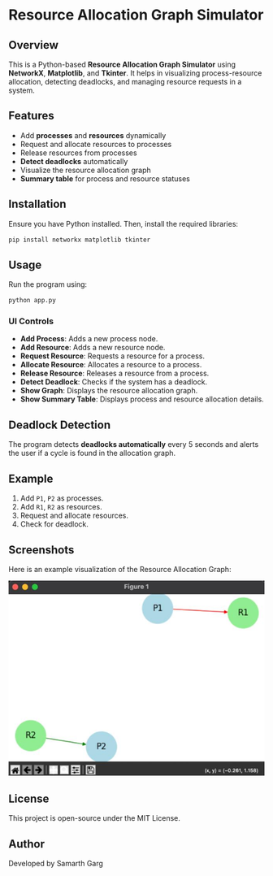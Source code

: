 # Resource Allocation Graph Simulator

## Overview
This is a Python-based **Resource Allocation Graph Simulator** using **NetworkX**, **Matplotlib**, and **Tkinter**. It helps in visualizing process-resource allocation, detecting deadlocks, and managing resource requests in a system.

## Features
- Add **processes** and **resources** dynamically
- Request and allocate resources to processes
- Release resources from processes
- **Detect deadlocks** automatically
- Visualize the resource allocation graph
- **Summary table** for process and resource statuses

## Installation
Ensure you have Python installed. Then, install the required libraries:

```sh
pip install networkx matplotlib tkinter
```

## Usage
Run the program using:

```sh
python app.py
```

### UI Controls
- **Add Process**: Adds a new process node.
- **Add Resource**: Adds a new resource node.
- **Request Resource**: Requests a resource for a process.
- **Allocate Resource**: Allocates a resource to a process.
- **Release Resource**: Releases a resource from a process.
- **Detect Deadlock**: Checks if the system has a deadlock.
- **Show Graph**: Displays the resource allocation graph.
- **Show Summary Table**: Displays process and resource allocation details.

## Deadlock Detection
The program detects **deadlocks automatically** every 5 seconds and alerts the user if a cycle is found in the allocation graph.

## Example
1. Add `P1`, `P2` as processes.
2. Add `R1`, `R2` as resources.
3. Request and allocate resources.
4. Check for deadlock.

## Screenshots
Here is an example visualization of the Resource Allocation Graph:

![Resource Allocation Graph](graph_visualization.png)

## License
This project is open-source under the MIT License.

## Author
Developed by Samarth Garg